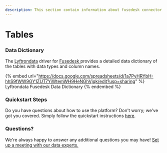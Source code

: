 ```yaml
---
description: This section contain information about fusedesk connector tables information
---
```


# Tables

### Data Dictionary

The [Lyftrondata](https://www.lyftrondata.com/) driver for [Fusedesk](https://www.lyftrondata.com/integration/fusedesk/)[ ](https://www.lyftrondata.com/integration/fusedesk/)provides a detailed data dictionary of the tables with data types and column names.

{% embed url="https://docs.google.com/spreadsheets/d/1a7PyHRYbH-hhS9fWW9GY1ZUT7YiWtemWH9HeNGhVjqk/edit?usp=sharing" %}
Lyftrondata Fusedesk Data Dictionary
{% endembed %}

### Quickstart Steps

Do you have questions about how to use the platform? Don't worry; we've got you covered. Simply follow the quickstart instructions [here](../../../../quickstart-steps.md).

### Questions? <a href="#questions" id="questions"></a>

We're always happy to answer any additional questions you may have! [Set up a meeting with our data experts.](https://www.lyftrondata.com/book-a-meeting/)

